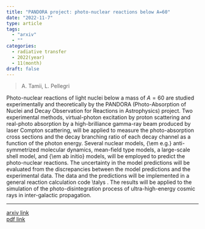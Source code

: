 ```yaml
---
title: "PANDORA project: photo-nuclear reactions below A=60"
date: "2022-11-7"
type: article
tags:
  - "arxiv"
  - ""
categories:
  - radiative transfer
  - 2022(year)
  - 11(month)
draft: false
---
```


> A. Tamii, L. Pellegri

Photo-nuclear reactions of light nuclei below a mass of $A=60$ are studied experimentally and theoretically by the PANDORA (Photo-Absorption of Nuclei and Decay Observation for Reactions in Astrophysics) project. Two experimental methods, virtual-photon excitation by proton scattering and real-photo absorption by a high-brilliance gamma-ray beam produced by laser Compton scattering, will be applied to measure the photo-absorption cross sections and the decay branching ratio of each decay channel as a function of the photon energy. Several nuclear models, {\em e.g.} anti-symmetrized molecular dynamics, mean-field type models, a large-scale shell model, and {\em ab initio} models, will be employed to predict the photo-nuclear reactions. The uncertainty in the model predictions will be evaluated from the discrepancies between the model predictions and the experimental data. The data and the predictions will be implemented in a general reaction calculation code \talys . The results will be applied to the simulation of the photo-disintegration process of ultra-high-energy cosmic rays in inter-galactic propagation.

---

[arxiv link](https://arxiv.org/abs/2211.03986)  
[pdf link](https://arxiv.org/pdf/2211.03986)